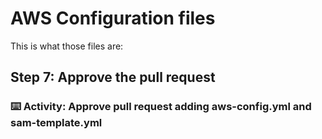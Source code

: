 # AWS Configuration files

This is what those files are: 

## Step 7: Approve the pull request

### :keyboard: Activity: Approve pull request adding aws-config.yml and sam-template.yml